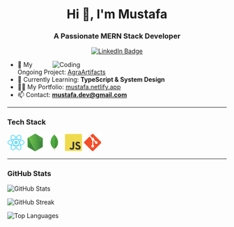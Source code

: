 <h1 align="center">Hi 👋, I'm Mustafa</h1>
<h3 align="center">A Passionate MERN Stack Developer</h3>

<p align="center">
  <a href="https://www.linkedin.com/in/md-mustafa-ali-60456b221/?originalSubdomain=in"><img src="https://img.shields.io/badge/LinkedIn-Profile-blue?style=flat&logo=linkedin" alt="LinkedIn Badge"/></a>
</p>

<img align="right" alt="Coding" width="400" src="https://images.unsplash.com/photo-1589561253898-768105ca91a8?auto=format&fit=crop&w=500&q=60">

- 🔭 My Ongoing Project: [AgraArtifacts](https://agraartifacts.com)
- 🌱 Currently Learning: **TypeScript & System Design**
- 👨‍💻 My Portfolio: [mustafa.netlify.app](https://mustafa.netlify.app)
- 📫 Contact: **mustafa.dev@gmail.com**

---

### **Tech Stack**
<p align="left">
  <img src="https://raw.githubusercontent.com/devicons/devicon/master/icons/react/react-original.svg" alt="React" width="40" height="40"/>
  <img src="https://raw.githubusercontent.com/devicons/devicon/master/icons/nodejs/nodejs-original.svg" alt="Node.js" width="40" height="40"/>
  <img src="https://raw.githubusercontent.com/devicons/devicon/master/icons/mongodb/mongodb-original.svg" alt="MongoDB" width="40" height="40"/>
  <img src="https://raw.githubusercontent.com/devicons/devicon/master/icons/javascript/javascript-original.svg" alt="JavaScript" width="40" height="40"/>
  <img src="https://raw.githubusercontent.com/devicons/devicon/master/icons/git/git-original.svg" alt="Git" width="40" height="40"/>
</p>

---

### **GitHub Stats**
<p>
  <img src="https://github-readme-stats.vercel.app/api?username=Alimstfa2911&show_icons=true&theme=radical" alt="GitHub Stats"/>
</p>

<p>
  <img src="https://github-readme-streak-stats.herokuapp.com/?user=Alimstfa2911&theme=radical" alt="GitHub Streak"/>
</p>

<p>
  <img src="https://github-readme-stats.vercel.app/api/top-langs/?username=Alimstfa2911&layout=compact&theme=radical" alt="Top Languages"/>
</p>
